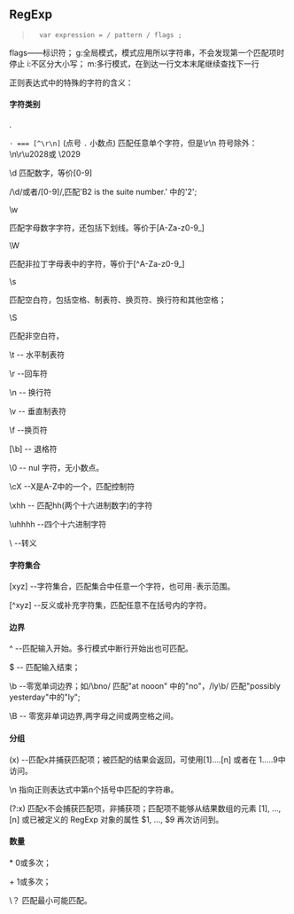 ## RegExp
>		var expression = / pattern / flags ;
	
	
flags——标识符；
g:全局模式，模式应用所以字符串，不会发现第一个匹配项时停止
i:不区分大小写；
m:多行模式，在到达一行文本末尾继续查找下一行

正则表达式中的特殊的字符的含义：

#### 字符类别
 . 
 
 `· === [^\r\n]` (点号 `.` 小数点) 匹配任意单个字符，但是\r\n 符号除外： \n\r\u2028或 \2029
 
 \d
 匹配数字，等价[0-9]
 
/\d/或者/[0-9]/,匹配'B2 is the suite number.' 中的'2';

\w

匹配字母数字字符，还包括下划线。等价于[A-Za-z0-9_]

\W

匹配非拉丁字母表中的字符，等价于[^A-Za-z0-9_]

\s

匹配空白符，包括空格、制表符、换页符、换行符和其他空格； 

\S

匹配非空白符，

\t  -- 水平制表符

\r 	--回车符

\n 	-- 换行符

\v 	-- 垂直制表符

\f 	--换页符

[\b]  -- 退格符

\0 	-- nul 字符，无小数点。

\cX	--X是A-Z中的一个，匹配控制符

\xhh 	-- 匹配hh(两个十六进制数字)的字符

\uhhhh   --四个十六进制字符

\  	--转义

#### 字符集合

[xyz] 	--字符集合，匹配集合中任意一个字符，也可用`-`表示范围。

[^xyz]    --反义或补充字符集，匹配任意不在括号内的字符。

#### 边界

^  --匹配输入开始。多行模式中断行开始出也可匹配。

$   -- 匹配输入结束；

\b   --零宽单词边界；如/\bno/ 匹配"at nooon" 中的"no"，/ly\b/ 匹配"possibly yesterday"中的"ly";

\B   -- 零宽非单词边界,两字母之间或两空格之间。

#### 分组

(x)  	--匹配x并捕获匹配项；被匹配的结果会返回，可使用[1]....[n] 或者在 $1.....$9中访问。

\n    指向正则表达式中第n个括号中匹配的字符串。

(?:x)    匹配x不会捕获匹配项，非捕获项；匹配项不能够从结果数组的元素 [1], ..., [n] 或已被定义的 RegExp 对象的属性 $1, ..., $9 再次访问到。

#### 数量

\*  0或多次；

\+   1或多次；

\？  匹配最小可能匹配。
